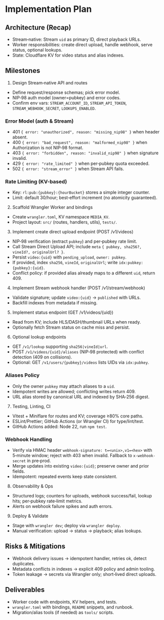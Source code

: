# Implementation Plan

## Architecture (Recap)
- Stream‑native: Stream `uid` as primary ID, direct playback URLs.
- Worker responsibilities: create direct upload, handle webhook, serve status, optional lookups.
- State: Cloudflare KV for video status and alias indexes.

## Milestones
1) Design Stream‑native API and routes
- Define request/response schemas; pick error model.
- NIP‑98 auth model (owner=pubkey) and error codes.
- Confirm env vars: `STREAM_ACCOUNT_ID`, `STREAM_API_TOKEN`, `STREAM_WEBHOOK_SECRET`, `LOOKUPS_ENABLED`.

### Error Model (auth & Stream)
- 401 `{ error: "unauthorized", reason: "missing_nip98" }` when header absent.
- 400 `{ error: "bad_request", reason: "malformed_nip98" }` when Authorization is not NIP‑98 format.
- 403 `{ error: "forbidden", reason: "invalid_nip98" }` when signature invalid.
- 429 `{ error: "rate_limited" }` when per‑pubkey quota exceeded.
- 502 `{ error: "stream_error" }` when Stream API fails.

### Rate Limiting (KV-based)
- Key: `rl:pub:{pubkey}:{hourBucket}` stores a simple integer counter.
- Limit: default 30/hour; best‑effort increment (no atomicity guaranteed).

2) Scaffold Wrangler Worker and bindings
- Create `wrangler.toml`, KV namespace `MEDIA_KV`.
- Project layout: `src/` (routes, handlers, utils), `tests/`.

3) Implement create direct upload endpoint (POST /v1/videos)
- NIP‑98 verification (extract `pubkey`) and per‑pubkey rate limit.
- Call Stream Direct Upload API; include `meta` `{ pubkey, sha256?, vineId?, originalUrl? }`.
- Persist `video:{uid}` with `pending_upload`, `owner: pubkey`.
- If provided, index `sha256`, `vineId`, `originalUrl`; write `idx:pubkey:{pubkey}:{uid}`.
- Conflict policy: if provided alias already maps to a different `uid`, return 409.

4) Implement Stream webhook handler (POST /v1/stream/webhook)
- Validate signature; update `video:{uid}` → `published` with URLs.
- Backfill indexes from metadata if missing.

5) Implement status endpoint (GET /v1/videos/{uid})
- Read from KV; include HLS/DASH/thumbnail URLs when ready.
- Optionally fetch Stream status on cache miss and persist.

6) Optional lookup endpoints
- GET `/v1/lookup` supporting `sha256|vineId|url`.
- POST `/v1/videos/{uid}/aliases` (NIP‑98 protected) with conflict detection (409 on collisions).
- Optional: GET `/v1/users/{pubkey}/videos` lists UIDs via `idx:pubkey`.

### Aliases Policy
- Only the owner `pubkey` may attach aliases to a `uid`.
- Idempotent writes are allowed; conflicting writes return 409.
- URL alias stored by canonical URL and indexed by SHA‑256 digest.

7) Testing, Linting, CI
- Vitest + Miniflare for routes and KV; coverage ≥80% core paths.
- ESLint/Prettier; GitHub Actions (or Wrangler CI) for type/lint/test.
 - GitHub Actions added: Node 22, run `npm test`.

### Webhook Handling
- Verify via HMAC header `webhook-signature: t=<unix>,v1=<hex>` with 5‑minute window; reject with 403 when invalid. Fallback to `x-webhook-secret` in pre‑prod.
- Merge updates into existing `video:{uid}`; preserve owner and prior fields.
- Idempotent: repeated events keep state consistent.

8) Observability & Ops
- Structured logs; counters for uploads, webhook success/fail, lookup hits; per‑pubkey rate‑limit metrics.
- Alerts on webhook failure spikes and auth errors.

9) Deploy & Validate
- Stage with `wrangler dev`; deploy via `wrangler deploy`.
- Manual verification: upload → status → playback; alias lookups.

## Risks & Mitigations
- Webhook delivery issues → idempotent handler, retries ok, detect duplicates.
- Metadata conflicts in indexes → explicit 409 policy and admin tooling.
- Token leakage → secrets via Wrangler only; short‑lived direct uploads.

## Deliverables
- Worker code with endpoints, KV helpers, and tests.
- `wrangler.toml` with bindings, `README` snippets, and runbook.
- Migration/alias tools (if needed) as `tools/` scripts.
